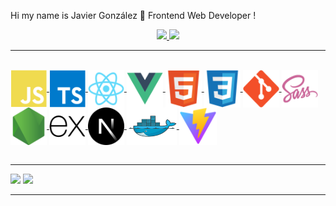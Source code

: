 <span>Hi my name is Javier González 👋
Frontend Web Developer </span>
!
<div align="center">
  <a href="https://github.com/javiergp23">
  <img height="200em" src="https://github-readme-stats.vercel.app/api?username=javiergp23&show_icons=true&theme=dark&include_all_commits=true&count_private=true"/>
  <img height="200em" src="https://github-readme-stats.vercel.app/api/top-langs/?username=javiergp23&layout=compact&langs_count=7&theme=dark"/>
</div>
  <hr>
<div style="display: inline_block;"><br>
  <img align="center" alt="-Js" height="60" width="58" src="https://raw.githubusercontent.com/devicons/devicon/master/icons/javascript/javascript-plain.svg">
  <img align="center" alt="-Ts" height="60" width="58" src="https://raw.githubusercontent.com/devicons/devicon/master/icons/typescript/typescript-plain.svg">
  <img align="center" alt="-React" height="60" width="58" src="https://raw.githubusercontent.com/devicons/devicon/master/icons/react/react-original.svg">
  <img align="center" alt="-Vue" height="60" width="58" src="https://raw.githubusercontent.com/devicons/devicon/master/icons/vuejs/vuejs-original.svg">
  <img align="center" alt="-HTML" height="60" width="58" src="https://raw.githubusercontent.com/devicons/devicon/master/icons/html5/html5-original.svg">
  <img align="center" alt="-CSS" height="60" width="58" src="https://raw.githubusercontent.com/devicons/devicon/master/icons/css3/css3-original.svg">
  <img align="center" alt="-CSS" height="60" width="58" src="https://raw.githubusercontent.com/devicons/devicon/master/icons/git/git-original.svg">
  <img align="center" alt="-SASS" height="60" width="58" src="https://raw.githubusercontent.com/devicons/devicon/master/icons/sass/sass-original.svg">
  <img align="center" alt="-NODE" height="60" width="58" src="https://raw.githubusercontent.com/devicons/devicon/master/icons/nodejs/nodejs-original.svg">
  <img align="center" alt="-express" height="60" width="58" src="https://raw.githubusercontent.com/devicons/devicon/master/icons/express/express-original.svg">
  <img align="center" alt="-nextjs" height="60" width="58" src="https://raw.githubusercontent.com/devicons/devicon/master/icons/nextjs/nextjs-original.svg">
  <img align="center" alt="-express" height="60" width="80" src="https://raw.githubusercontent.com/devicons/devicon/master/icons/docker/docker-original.svg">
  <img align="center" alt="-express" height="60" width="60" src="https://raw.githubusercontent.com/devicons/devicon/master/icons/vitejs/vitejs-original.svg">
   
</div>
  
<br>
  
<hr>
 
<div> 
  
  <a href = "mailto:javiergonzalezp23@gmail.com"><img src="https://img.shields.io/badge/-Gmail-%23333?style=for-the-badge&logo=gmail&logoColor=white" target="_blank"></a>
  <a href="https://www.linkedin.com/in/javier-gonz%C3%A1lez-padilla-725265b5/" target="_blank"><img src="https://img.shields.io/badge/-LinkedIn-%230077B5?style=for-the-badge&logo=linkedin&logoColor=white" target="_blank"></a> 
  <hr>
 
 
 
</div>
